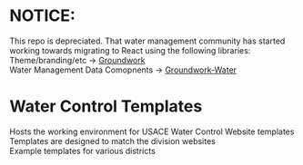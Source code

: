 # NOTICE:
This repo is depreciated. That water management community has started working towards migrating to React using the following libraries:  
Theme/branding/etc -> [Groundwork](https://usace.github.io/groundwork/)  
Water Management Data Comopnents -> [Groundwork-Water](https://usace-watermanagement.github.io/groundwork-water)  



# Water Control Templates

Hosts the working environment for USACE Water Control Website templates  
Templates are designed to match the division websites  
Example templates for various districts  
